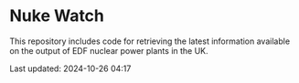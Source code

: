 # Nuke Watch

This repository includes code for retrieving the latest information available on the output of EDF nuclear power plants in the UK.

Last updated: 2024-10-26 04:17